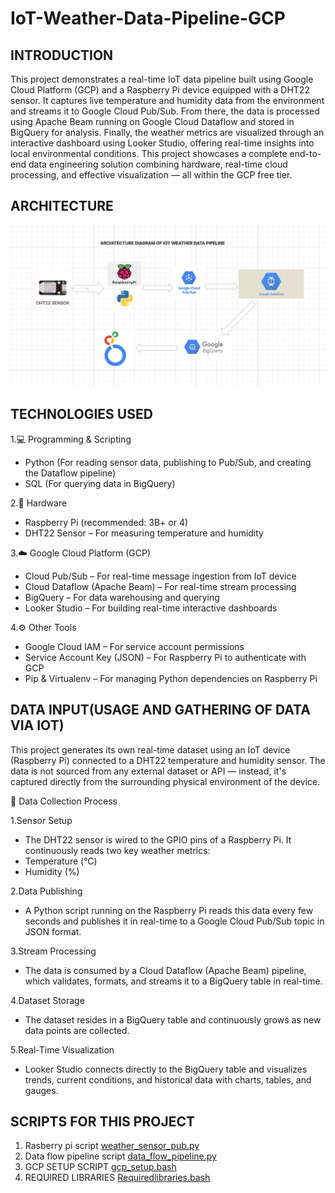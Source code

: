 # IoT-Weather-Data-Pipeline-GCP

## INTRODUCTION
This project demonstrates a real-time IoT data pipeline built using Google Cloud Platform (GCP) and a Raspberry Pi device equipped with a DHT22 sensor. It captures live temperature and humidity data from the environment and streams it to Google Cloud Pub/Sub. From there, the data is processed using Apache Beam running on Google Cloud Dataflow and stored in BigQuery for analysis. Finally, the weather metrics are visualized through an interactive dashboard using Looker Studio, offering real-time insights into local environmental conditions. This project showcases a complete end-to-end data engineering solution combining hardware, real-time cloud processing, and effective visualization — all within the GCP free tier.

## ARCHITECTURE
![PROJECT ARCHITECTURE](iotdia.jpg)

## TECHNOLOGIES USED
1.💻 Programming & Scripting
  - Python (For reading sensor data, publishing to Pub/Sub, and creating the Dataflow pipeline)
  - SQL (For querying data in BigQuery)

2.🧠 Hardware
  - Raspberry Pi (recommended: 3B+ or 4)
  - DHT22 Sensor – For measuring temperature and humidity

3.☁️ Google Cloud Platform (GCP)
   - Cloud Pub/Sub – For real-time message ingestion from IoT device
   - Cloud Dataflow (Apache Beam) – For real-time stream processing
   - BigQuery – For data warehousing and querying
   - Looker Studio – For building real-time interactive dashboards

4.⚙️ Other Tools
  - Google Cloud IAM – For service account permissions
  - Service Account Key (JSON) – For Raspberry Pi to authenticate with GCP
  - Pip & Virtualenv – For managing Python dependencies on Raspberry Pi

## DATA INPUT(USAGE AND GATHERING OF DATA VIA IOT)

This project generates its own real-time dataset using an IoT device (Raspberry Pi) connected to a DHT22 temperature and humidity sensor. The data is not sourced from any external dataset or API — instead, it's captured directly from the surrounding physical environment of the device.

🧾 Data Collection Process

1.Sensor Setup
  - The DHT22 sensor is wired to the GPIO pins of a Raspberry Pi. It continuously reads two key weather metrics:
   - Temperature (°C)
   - Humidity (%)

2.Data Publishing
  - A Python script running on the Raspberry Pi reads this data every few seconds and publishes it in real-time to a Google Cloud Pub/Sub topic in JSON format.

3.Stream Processing
  - The data is consumed by a Cloud Dataflow (Apache Beam) pipeline, which validates, formats, and streams it to a BigQuery table in real-time.

4.Dataset Storage
  - The dataset resides in a BigQuery table and continuously grows as new data points are collected.

5.Real-Time Visualization
  - Looker Studio connects directly to the BigQuery table and visualizes trends, current conditions, and historical data with charts, tables, and gauges.

## SCRIPTS FOR THIS PROJECT

1. Rasberry pi script  [weather_sensor_pub.py](https://github.com/THENNAVAN0605/Iot-Weather-Data-Pipeline-GCP/blob/main/weather_sensor_pub.py)
2. Data flow pipeline script  [data_flow_pipeline.py](https://github.com/THENNAVAN0605/Iot-Weather-Data-Pipeline-GCP/blob/main/data_flow_pipeline.py)
3. GCP SETUP SCRIPT  [gcp_setup.bash](https://github.com/THENNAVAN0605/Iot-Weather-Data-Pipeline-GCP/blob/main/gcp_setup.bash)
4. REQUIRED LIBRARIES  [Requiredlibraries.bash](https://github.com/THENNAVAN0605/Iot-Weather-Data-Pipeline-GCP/blob/main/Requiredlibraries.bash)
